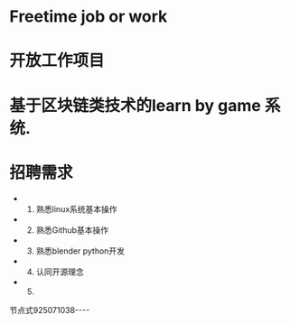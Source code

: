 # Freetime job or work
#  开放工作项目

# 基于区块链类技术的learn by game 系统.

# 招聘需求

*	1. 熟悉linux系统基本操作

*	2. 熟悉Github基本操作

*	3. 熟悉blender python开发

*	4. 认同开源理念

*	5.

节点式925071038----